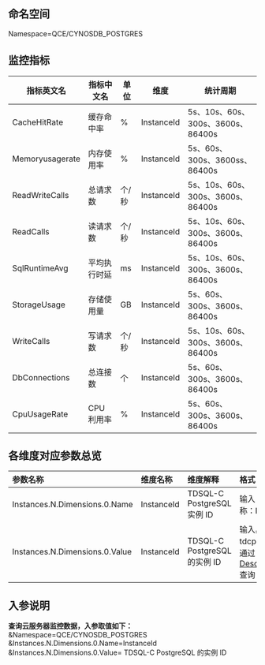 ## 命名空间

Namespace=QCE/CYNOSDB_POSTGRES

## 监控指标

| 指标英文名      | 指标中文名   | 单位  | 维度       | 统计周期                          |
| --------------- | ------------ | ----- | ---------- | --------------------------------- |
| CacheHitRate    | 缓存命中率   | %     | InstanceId | 5s、10s、60s、300s、3600s、86400s |
| Memoryusagerate | 内存使用率   | %     | InstanceId | 5s、60s、300s、3600ss、86400s     |
| ReadWriteCalls  | 总请求数     | 个/秒 | InstanceId | 5s、10s、60s、300s、3600s、86400s |
| ReadCalls       | 读请求数     | 个/秒 | InstanceId | 5s、10s、60s、300s、3600s、86400s |
| SqlRuntimeAvg   | 平均执行时延 | ms    | InstanceId | 5s、10s、60s、300s、3600s、86400s |
| StorageUsage    | 存储使用量   | GB    | InstanceId | 5s、60s、300s、3600s、86400s      |
| WriteCalls      | 写请求数     | 个/秒 | InstanceId | 5s、10s、60s、300s、3600s、86400s |
| DbConnections   | 总连接数     | 个    | InstanceId | 5s、60s、300s、3600s、86400s      |
| CpuUsageRate    | CPU利用率    | %     | InstanceId | 5s、60s、300s、3600s、86400s      |

## 各维度对应参数总览

| 参数名称                       | 维度名称   | 维度解释                     | 格式                                                         |
| :----------------------------- | :--------- | :--------------------------- | :----------------------------------------------------------- |
| Instances.N.Dimensions.0.Name  | InstanceId | TDSQL-C PostgreSQL  实例 ID  | 输入 String 类型维度名称：InstanceId                         |
| Instances.N.Dimensions.0.Value | InstanceId | TDSQL-C PostgreSQL 的实例 ID | 输入具体实例 ID，例如：tdcpg-ins-1abc2df3，可通过 [DescribeClusterInstances](https://cloud.tencent.com/document/product/1556/70688) 查询 |

## 入参说明

**查询云服务器监控数据，入参取值如下：**
&Namespace=QCE/CYNOSDB_POSTGRES
&Instances.N.Dimensions.0.Name=InstanceId
&Instances.N.Dimensions.0.Value= TDSQL-C PostgreSQL 的实例 ID
